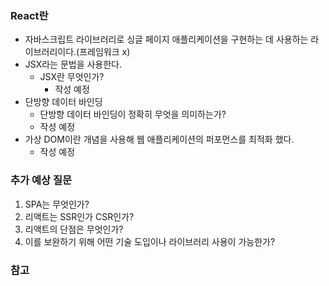 ### React란
- 자바스크립트 라이브러리로 싱글 페이지 애플리케이션을 구현하는 데 사용하는 라이브러리이다.(프레임워크 x)
- JSX라는 문법을 사용한다.
  - JSX란 무엇인가?
    - 작성 예정 
- 단방향 데이터 바인딩
  - 단방향 데이터 바인딩이 정확히 무엇을 의미하는가?
  - 작성 예정
- 가상 DOM이란 개념을 사용해 웹 애플리케이션의 퍼포먼스를 최적화 했다.
  - 작성 예정 

### 추가 예상 질문
1. SPA는 무엇인가?
2. 리액트는 SSR인가 CSR인가?
4. 리액트의 단점은 무엇인가?
5. 이를 보완하기 위해 어떤 기술 도입이나 라이브러리 사용이 가능한가?

### 참고
